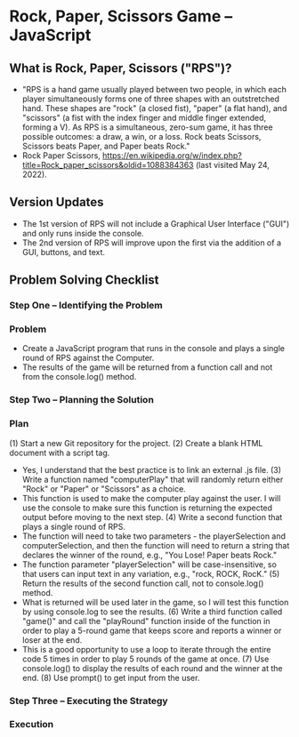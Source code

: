 # Rock, Paper, Scissors Game – JavaScript

## What is Rock, Paper, Scissors ("RPS")?
- "RPS is a hand game usually played between two people, in which each player simultaneously forms one of three shapes with an outstretched hand. These shapes are "rock" (a closed fist), "paper" (a flat hand), and "scissors" (a fist with the index finger and middle finger extended, forming a V). As RPS is a simultaneous, zero-sum game, it has three possible outcomes: a draw, a win, or a loss. Rock beats Scissors, Scissors beats Paper, and Paper beats Rock." 
- Rock Paper Scissors, https://en.wikipedia.org/w/index.php?title=Rock_paper_scissors&oldid=1088384363 (last visited May 24, 2022).

## Version Updates
- The 1st version of RPS will not include a Graphical User Interface ("GUI") and only runs inside the console.
- The 2nd version of RPS will improve upon the first via the addition of a GUI, buttons, and text.

## Problem Solving Checklist
### Step One – Identifying the Problem
### Problem
- Create a JavaScript program that runs in the console and plays a single round of RPS against the Computer. 
- The results of the game will be returned from a function call and not from the console.log() method.
### Step Two – Planning the Solution
### Plan
(1) Start a new Git repository for the project.
(2) Create a blank HTML document with a script tag. 
- Yes, I understand that the best practice is to link an external .js file.
(3) Write a function named "computerPlay" that will randomly return either "Rock" or "Paper" or "Scissors" as a choice. 
- This function is used to make the computer play against the user. I will use the console to make sure this function is returning the expected output before moving to the next step.
(4) Write a second function that plays a single round of RPS. 
- The function will need to take two parameters - the playerSelection and computerSelection, and then the function will need to return a string that declares the winner of the round, e.g., "You Lose! Paper beats Rock." 
- The function parameter "playerSelection" will be case-insensitive, so that users can input text in any variation, e.g., "rock, ROCK, RocK."
(5) Return the results of the second function call, not to console.log() method. 
- What is returned will be used later in the game, so I will test this function by using console.log to see the results.
(6) Write a third function called "game()" and call the "playRound" function inside of the function in order to play a 5-round game that keeps score and reports a winner or loser at the end. 
- This is a good opportunity to use a loop to iterate through the entire code 5 times in order to play 5 rounds of the game at once.
(7) Use console.log() to display the results of each round and the winner at the end.
(8) Use prompt() to get input from the user.
### Step Three – Executing the Strategy
### Execution

